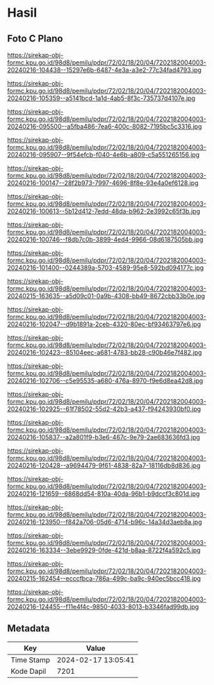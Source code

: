 # Hasil

## Foto C Plano

https://sirekap-obj-formc.kpu.go.id/98d8/pemilu/pdpr/72/02/18/20/04/7202182004003-20240216-104438--15297e6b-6487-4e3a-a3e2-77c34fad4793.jpg

https://sirekap-obj-formc.kpu.go.id/98d8/pemilu/pdpr/72/02/18/20/04/7202182004003-20240216-105359--a5141bcd-1a1d-4ab5-8f3c-735737d4107e.jpg

https://sirekap-obj-formc.kpu.go.id/98d8/pemilu/pdpr/72/02/18/20/04/7202182004003-20240216-095500--a5fba486-7ea6-400c-8082-7195bc5c3316.jpg

https://sirekap-obj-formc.kpu.go.id/98d8/pemilu/pdpr/72/02/18/20/04/7202182004003-20240216-095907--9f54efcb-f040-4e6b-a809-c5a551265156.jpg

https://sirekap-obj-formc.kpu.go.id/98d8/pemilu/pdpr/72/02/18/20/04/7202182004003-20240216-100147--28f2b973-7997-4696-8f8e-93e4a0ef6128.jpg

https://sirekap-obj-formc.kpu.go.id/98d8/pemilu/pdpr/72/02/18/20/04/7202182004003-20240216-100613--5b12d412-7edd-48da-b962-2e3992c65f3b.jpg

https://sirekap-obj-formc.kpu.go.id/98d8/pemilu/pdpr/72/02/18/20/04/7202182004003-20240216-100746--f8db7c0b-3899-4ed4-9966-08d6187505bb.jpg

https://sirekap-obj-formc.kpu.go.id/98d8/pemilu/pdpr/72/02/18/20/04/7202182004003-20240216-101400--0244389a-5703-4589-95e8-592bd094177c.jpg

https://sirekap-obj-formc.kpu.go.id/98d8/pemilu/pdpr/72/02/18/20/04/7202182004003-20240215-163635--a5d09c01-0a9b-4308-bb49-8672cbb33b0e.jpg

https://sirekap-obj-formc.kpu.go.id/98d8/pemilu/pdpr/72/02/18/20/04/7202182004003-20240216-102047--d9b1891a-2ceb-4320-80ec-bf93463797e6.jpg

https://sirekap-obj-formc.kpu.go.id/98d8/pemilu/pdpr/72/02/18/20/04/7202182004003-20240216-102423--85104eec-a681-4783-bb28-c90b46e7f482.jpg

https://sirekap-obj-formc.kpu.go.id/98d8/pemilu/pdpr/72/02/18/20/04/7202182004003-20240216-102706--c5e95535-a680-476a-8970-f9e6d8ea42d8.jpg

https://sirekap-obj-formc.kpu.go.id/98d8/pemilu/pdpr/72/02/18/20/04/7202182004003-20240216-102925--61f78502-55d2-42b3-a437-f94243930bf0.jpg

https://sirekap-obj-formc.kpu.go.id/98d8/pemilu/pdpr/72/02/18/20/04/7202182004003-20240216-105837--a2a801f9-b3e6-467c-9e79-2ae683636fd3.jpg

https://sirekap-obj-formc.kpu.go.id/98d8/pemilu/pdpr/72/02/18/20/04/7202182004003-20240216-120428--a9694479-9f61-4838-82a7-18116db8d836.jpg

https://sirekap-obj-formc.kpu.go.id/98d8/pemilu/pdpr/72/02/18/20/04/7202182004003-20240216-121659--6868dd54-810a-40da-96b1-b9dccf3c801d.jpg

https://sirekap-obj-formc.kpu.go.id/98d8/pemilu/pdpr/72/02/18/20/04/7202182004003-20240216-123950--f842a706-05d6-4714-b96c-14a34d3aeb8a.jpg

https://sirekap-obj-formc.kpu.go.id/98d8/pemilu/pdpr/72/02/18/20/04/7202182004003-20240216-163334--3ebe9929-0fde-421d-b8aa-8722f4a592c5.jpg

https://sirekap-obj-formc.kpu.go.id/98d8/pemilu/pdpr/72/02/18/20/04/7202182004003-20240215-162454--ecccfbca-786a-499c-ba9c-940ec5bcc418.jpg

https://sirekap-obj-formc.kpu.go.id/98d8/pemilu/pdpr/72/02/18/20/04/7202182004003-20240216-124455--f11e4f4c-9850-4033-8013-b3346fad99db.jpg


## Metadata

| Key        | Value               |
| ---------- | ------------------- |
| Time Stamp | 2024-02-17 13:05:41 |
| Kode Dapil | 7201                |



